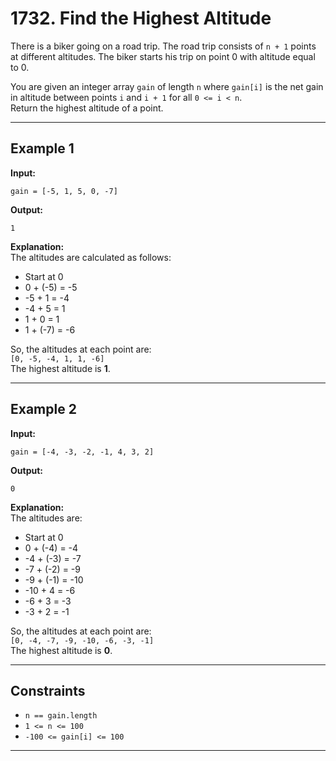 # 1732. Find the Highest Altitude

There is a biker going on a road trip. The road trip consists of `n + 1` points at different altitudes. The biker starts his trip on point 0 with altitude equal to 0.

You are given an integer array `gain` of length `n` where `gain[i]` is the net gain in altitude between points `i` and `i + 1` for all `0 <= i < n`.  
Return the highest altitude of a point.

---

## Example 1

**Input:**
```
gain = [-5, 1, 5, 0, -7]
```

**Output:**
```
1
```

**Explanation:**  
The altitudes are calculated as follows:
- Start at 0
- 0 + (-5) = -5
- -5 + 1 = -4
- -4 + 5 = 1
- 1 + 0 = 1
- 1 + (-7) = -6

So, the altitudes at each point are:  
`[0, -5, -4, 1, 1, -6]`  
The highest altitude is **1**.

---

## Example 2

**Input:**
```
gain = [-4, -3, -2, -1, 4, 3, 2]
```

**Output:**
```
0
```

**Explanation:**  
The altitudes are:
- Start at 0
- 0 + (-4) = -4
- -4 + (-3) = -7
- -7 + (-2) = -9
- -9 + (-1) = -10
- -10 + 4 = -6
- -6 + 3 = -3
- -3 + 2 = -1

So, the altitudes at each point are:  
`[0, -4, -7, -9, -10, -6, -3, -1]`  
The highest altitude is **0**.

---

## Constraints

- `n == gain.length`
- `1 <= n <= 100`
- `-100 <= gain[i] <= 100`

---